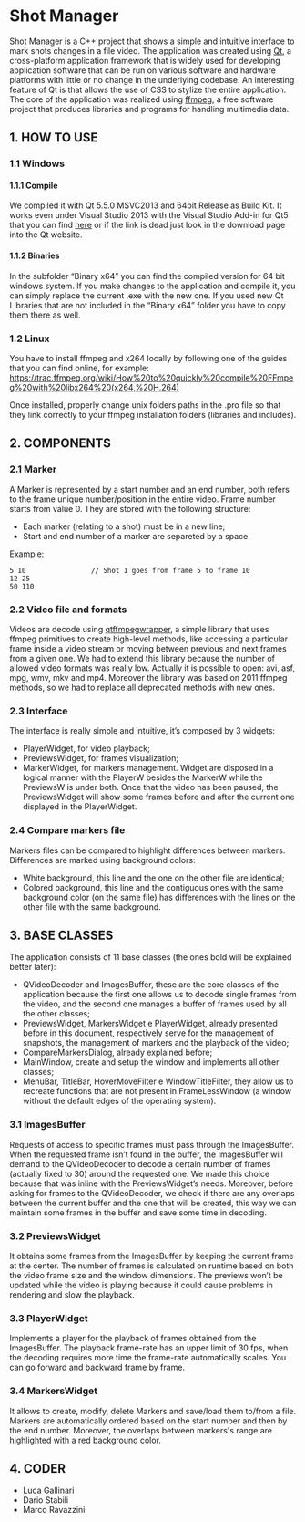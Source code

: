 # Shot Manager
Shot Manager is a C++ project that shows a simple and intuitive interface to mark shots changes in a file video.
The application was created using [Qt](http://www.qt.io/download-open-source/), a cross-platform application framework that is widely used for developing application software that can be run on various software and hardware platforms with little or no change in the underlying codebase. An interesting feature of Qt is that allows the use of CSS to stylize the entire application.
The core of the application was realized using [ffmpeg](https://www.ffmpeg.org/), a free software project that produces libraries and programs for handling multimedia data.


## 1. HOW TO USE
### 1.1 Windows
#### 1.1.1 Compile
We compiled it with Qt 5.5.0 MSVC2013 and 64bit Release as Build Kit.
It works even under Visual Studio 2013 with the Visual Studio Add-in for Qt5 that you can find [here](http://www.qt.io/download-open-source/#section-2) or if the link is dead just look in the download page into the Qt website.

#### 1.1.2 Binaries
In the subfolder “Binary x64” you can find the compiled version for 64 bit windows system.
If you make changes to the application and compile it, you can simply replace the current .exe with the new one. If you used new Qt Libraries that are not included in the “Binary x64” folder you have to copy them there as well.


### 1.2 Linux
You have to install ffmpeg and x264 locally by following one of the guides that you can find online, for example:
https://trac.ffmpeg.org/wiki/How%20to%20quickly%20compile%20FFmpeg%20with%20libx264%20(x264,%20H.264)

Once installed, properly change unix folders paths in the .pro file so that they link correctly to your ffmpeg installation folders (libraries and includes).

## 2. COMPONENTS 
### 2.1 Marker
A Marker is represented by a start number and an end number, both refers to the frame unique number/position in the entire video. Frame number starts from value 0.
They are stored with the following structure:
* Each marker (relating to a shot) must be in a new line;
* Start and end number of a marker are separeted by a space.

Example:
```
5 10                // Shot 1 goes from frame 5 to frame 10
12 25
50 110
```

### 2.2 Video file and formats
Videos are decode using [qtffmpegwrapper](https://code.google.com/p/qtffmpegwrapper/), a simple library that uses ffmpeg primitives to create high-level methods, like accessing a particular frame inside a video stream or moving between previous and next frames from a given one.
We had to extend this library because the number of allowed video formats was really low. Actually it is possible to open: avi, asf, mpg, wmv, mkv and mp4.
Moreover the library was based on 2011 ffmpeg methods, so we had to replace all deprecated methods with new ones.
### 2.3 Interface
The interface is really simple and intuitive, it’s composed by 3 widgets:
* PlayerWidget, for video playback;
* PreviewsWidget, for frames visualization;
* MarkerWidget, for markers management.
Widget are disposed in a logical manner with the PlayerW besides the MarkerW while the PreviewsW is under both.
Once that the video has been paused, the PreviewsWidget will show some frames before and after the current one displayed in the PlayerWidget.

### 2.4 Compare markers file
Markers files can be compared to highlight differences between markers. 
Differences are marked using background colors:
* White background, this line and the one on the other file are identical;
* Colored background, this line and the contiguous ones with the same background color (on the same file) has differences with the lines on the other file with the same background.


## 3. BASE CLASSES
The application consists of 11 base classes (the ones bold will be explained better later):
* QVideoDecoder and ImagesBuffer, these are the core classes of the application because the first one allows us to decode single frames from the video, and the second one manages a buffer of frames used by all the other classes;
* PreviewsWidget, MarkersWidget e PlayerWidget, already presented before in this document, respectively serve for the management of snapshots, the management of markers and the playback of the video;
* CompareMarkersDialog, already explained before;
* MainWindow, create and setup the window and implements all other classes;
* MenuBar, TitleBar, HoverMoveFilter e WindowTitleFilter, they allow us to recreate functions that are not present in FrameLessWindow (a window without the default edges of the operating system).

### 3.1 ImagesBuffer
Requests of access to specific frames must pass through the ImagesBuffer. When the requested frame isn’t found in the buffer, the ImagesBuffer will demand to the QVideoDecoder to decode a certain number of frames (actually fixed to 30) around the requested one. We made this choice because that was inline with the PreviewsWidget’s needs.
Moreover, before asking for frames to the QVideoDecoder, we check if there are any overlaps between the current buffer and the one that will be created, this way we can maintain some frames in the buffer and save some time in decoding.

### 3.2 PreviewsWidget
It obtains some frames from the ImagesBuffer by keeping the current frame at the center.
The number of frames is calculated on runtime based on both the video frame size and the window dimensions.
The previews won’t be updated while the video is playing because it could cause problems in rendering and slow the playback.

### 3.3 PlayerWidget
Implements a player for the playback of frames obtained from the ImagesBuffer. The playback frame-rate has an upper limit of 30 fps, when the decoding requires more time the frame-rate automatically scales.
You can go forward and backward frame by frame.

### 3.4 MarkersWidget
It allows to create, modify, delete Markers and save/load them to/from a file. Markers are automatically ordered based on the start number and then by the end number.
Moreover, the overlaps between markers's range are highlighted with a red background color.


## 4. CODER
* Luca Gallinari
* Dario Stabili
* Marco Ravazzini
